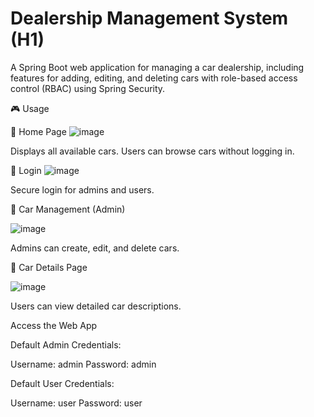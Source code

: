 # Dealership Management System (H1)

A Spring Boot web application for managing a car dealership,
including features for adding, editing, and deleting cars 
with role-based access control (RBAC) using Spring Security.


🎮 Usage


📌 Home Page
![image](https://github.com/user-attachments/assets/8377cf0d-d487-448c-a217-c02173f681a6)


Displays all available cars.
Users can browse cars without logging in.

📌 Login 
![image](https://github.com/user-attachments/assets/584b1682-8741-4150-8b88-c3d6afeade7e)


Secure login for admins and users.

📌 Car Management (Admin)

![image](https://github.com/user-attachments/assets/56a4ad31-2885-4802-afcd-41350412b9f7)

Admins can create, edit, and delete cars.

📌 Car Details Page

![image](https://github.com/user-attachments/assets/4056d666-6cc3-4325-8370-dae93872ca78)

Users can view detailed car descriptions.


 Access the Web App

Default Admin Credentials:

Username: admin Password: admin

Default User Credentials:

Username: user Password: user
